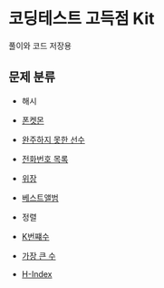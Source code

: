 # 코딩테스트 고득점 Kit

풀이와 코드 저장용
<br/>

## 문제 분류

- 해시

* [폰켓몬]()
  <br/>

* [완주하지 못한 선수]()
  <br/>

* [전화번호 목록]()
  <br/>

* [위장]()
  <br/>

* [베스트앨범]()
  <br/>

- 정렬

* [K번쨰수]("https://github.com/BOLTB0X/Swift_Study/tree/main/고득점%20kit/정렬/K번째수")
  <br/>

* [가장 큰 수]()
  <br/>

* [H-Index]()
  <br/>
